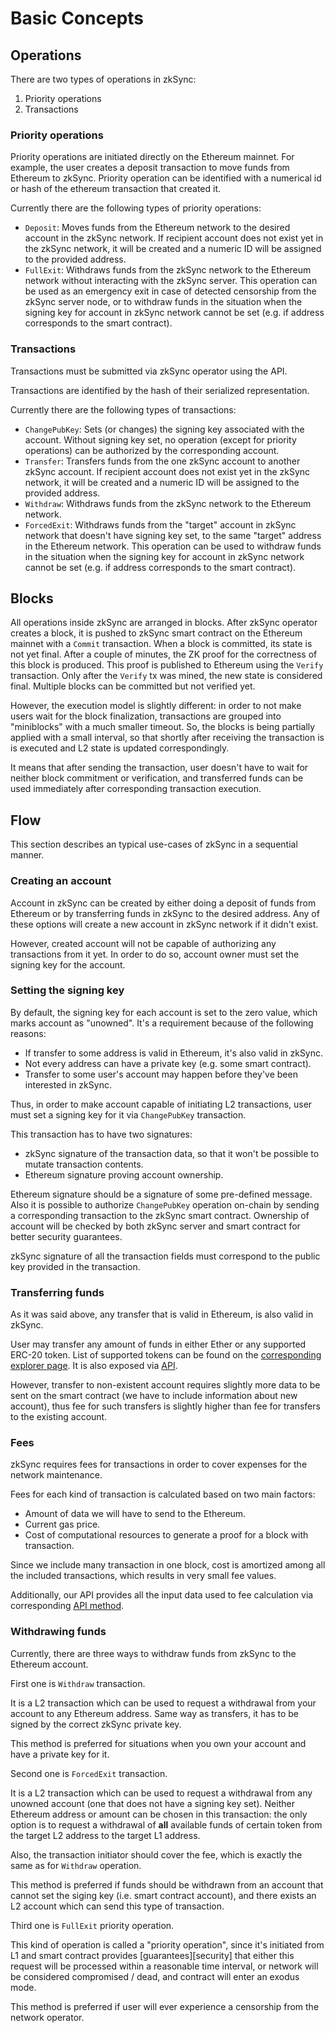 # Basic Concepts

## Operations

There are two types of operations in zkSync:

1. Priority operations
2. Transactions

### Priority operations

Priority operations are initiated directly on the Ethereum mainnet. For example, the user creates a deposit transaction
to move funds from Ethereum to zkSync. Priority operation can be identified with a numerical id or hash of the ethereum
transaction that created it.

Currently there are the following types of priority operations:

- `Deposit`: Moves funds from the Ethereum network to the desired account in the zkSync network. If recipient account
  does not exist yet in the zkSync network, it will be created and a numeric ID will be assigned to the provided
  address.
- `FullExit`: Withdraws funds from the zkSync network to the Ethereum network without interacting with the zkSync
  server. This operation can be used as an emergency exit in case of detected censorship from the zkSync server node, or
  to withdraw funds in the situation when the signing key for account in zkSync network cannot be set (e.g. if address
  corresponds to the smart contract).

### Transactions

Transactions must be submitted via zkSync operator using the API.

Transactions are identified by the hash of their serialized representation.

Currently there are the following types of transactions:

- `ChangePubKey`: Sets (or changes) the signing key associated with the account. Without signing key set, no operation
  (except for priority operations) can be authorized by the corresponding account.
- `Transfer`: Transfers funds from the one zkSync account to another zkSync account. If recipient account does not exist
  yet in the zkSync network, it will be created and a numeric ID will be assigned to the provided address.
- `Withdraw`: Withdraws funds from the zkSync network to the Ethereum network.
- `ForcedExit`: Withdraws funds from the "target" account in zkSync network that doesn't have signing key set, to the
  same "target" address in the Ethereum network. This operation can be used to withdraw funds in the situation when the
  signing key for account in zkSync network cannot be set (e.g. if address corresponds to the smart contract).

## Blocks

All operations inside zkSync are arranged in blocks. After zkSync operator creates a block, it is pushed to zkSync smart
contract on the Ethereum mainnet with a `Commit` transaction. When a block is committed, its state is not yet final.
After a couple of minutes, the ZK proof for the correctness of this block is produced. This proof is published to
Ethereum using the `Verify` transaction. Only after the `Verify` tx was mined, the new state is considered final.
Multiple blocks can be committed but not verified yet.

However, the execution model is slightly different: in order to not make users wait for the block finalization,
transactions are grouped into "miniblocks" with a much smaller timeout. So, the blocks is being partially applied with a
small interval, so that shortly after receiving the transaction is is executed and L2 state is updated correspondingly.

It means that after sending the transaction, user doesn't have to wait for neither block commitment or verification, and
transferred funds can be used immediately after corresponding transaction execution.

## Flow

This section describes an typical use-cases of zkSync in a sequential manner.

### Creating an account

Account in zkSync can be created by either doing a deposit of funds from Ethereum or by transferring funds in zkSync to
the desired address. Any of these options will create a new account in zkSync network if it didn't exist.

However, created account will not be capable of authorizing any transactions from it yet. In order to do so, account
owner must set the signing key for the account.

### Setting the signing key

By default, the signing key for each account is set to the zero value, which marks account as "unowned". It's a
requirement because of the following reasons:

- If transfer to some address is valid in Ethereum, it's also valid in zkSync.
- Not every address can have a private key (e.g. some smart contract).
- Transfer to some user's account may happen before they've been interested in zkSync.

Thus, in order to make account capable of initiating L2 transactions, user must set a signing key for it via
`ChangePubKey` transaction.

This transaction has to have two signatures:

- zkSync signature of the transaction data, so that it won't be possible to mutate transaction contents.
- Ethereum signature proving account ownership.

Ethereum signature should be a signature of some pre-defined message. Also it is possible to authorize `ChangePubKey`
operation on-chain by sending a corresponding transaction to the zkSync smart contract. Ownership of account will be
checked by both zkSync server and smart contract for better security guarantees.

zkSync signature of all the transaction fields must correspond to the public key provided in the transaction.

### Transferring funds

As it was said above, any transfer that is valid in Ethereum, is also valid in zkSync.

User may transfer any amount of funds in either Ether or any supported ERC-20 token. List of supported tokens can be
found on the [corresponding explorer page](https://zkscan.io/tokens). It is also exposed via [API](../api).

However, transfer to non-existent account requires slightly more data to be sent on the smart contract (we have to
include information about new account), thus fee for such transfers is slightly higher than fee for transfers to the
existing account.

### Fees

zkSync requires fees for transactions in order to cover expenses for the network maintenance.

Fees for each kind of transaction is calculated based on two main factors:

- Amount of data we will have to send to the Ethereum.
- Current gas price.
- Cost of computational resources to generate a proof for a block with transaction.

Since we include many transaction in one block, cost is amortized among all the included transactions, which results in
very small fee values.

Additionally, our API provides all the input data used to fee calculation via corresponding [API method][api_fee].

[api_fee]: ../api/v0.1.md#get-tx-fee

### Withdrawing funds

Currently, there are three ways to withdraw funds from zkSync to the Ethereum account.

First one is `Withdraw` transaction.

It is a L2 transaction which can be used to request a withdrawal from your account to any Ethereum address. Same way as
transfers, it has to be signed by the correct zkSync private key.

This method is preferred for situations when you own your account and have a private key for it.

Second one is `ForcedExit` transaction.

It is a L2 transaction which can be used to request a withdrawal from any unowned account (one that does not have a
signing key set). Neither Ethereum address or amount can be chosen in this transaction: the only option is to request a
withdrawal of **all** available funds of certain token from the target L2 address to the target L1 address.

Also, the transaction initiator should cover the fee, which is exactly the same as for `Withdraw` operation.

This method is preferred if funds should be withdrawn from an account that cannot set the siging key (i.e. smart
contract account), and there exists an L2 account which can send this type of transaction.

Third one is `FullExit` priority operation.

This kind of operation is called a "priority operation", since it's initiated from L1 and smart contract provides
[guarantees][security] that either this request will be processed within a reasonable time interval, or network will be
considered compromised / dead, and contract will enter an exodus mode.

This method is preferred if user will ever experience a censorship from the network operator.

[sequrity]: ../faq/security.md#security-overview
